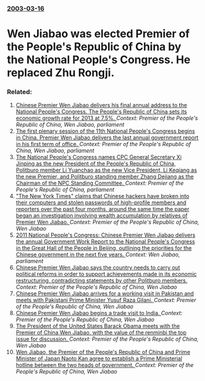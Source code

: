 ### [2003-03-16](/news/2003/03/16/index.md)

#  Wen Jiabao was elected Premier of the People's Republic of China by the National People's Congress. He replaced Zhu Rongji.




### Related:

1. [Chinese Premier Wen Jiabao delivers his final annual address to the National People's Congress. The People's Republic of China sets its economic growth rate for 2013 at 7.5%. ](/news/2013/03/5/chinese-premier-wen-jiabao-delivers-his-final-annual-address-to-the-national-people-s-congress-the-people-s-republic-of-china-sets-its-econ.md) _Context: Premier of the People's Republic of China, Wen Jiabao, parliament_
2. [ The first plenary session of the 11th National People's Congress begins in China. Premier Wen Jiabao delivers the last annual government report in his first term of office. ](/news/2008/03/5/the-first-plenary-session-of-the-11th-national-people-s-congress-begins-in-china-premier-wen-jiabao-delivers-the-last-annual-government-re.md) _Context: Premier of the People's Republic of China, Wen Jiabao, parliament_
3. [The National People's Congress names CPC General Secretary Xi Jinping as the new President of the People's Republic of China, Politburo member Li Yuanchao as the new Vice President, Li Keqiang as the new Premier, and Politburo standing member Zhang Dejiang as the Chairman of the NPC Standing Committee. ](/news/2013/03/14/the-national-people-s-congress-names-cpc-general-secretary-xi-jinping-as-the-new-president-of-the-people-s-republic-of-china-politburo-memb.md) _Context: Premier of the People's Republic of China, parliament_
4. ["The New York Times" claims that Chinese hackers have broken into their computers and stolen passwords of high-profile members and reporters over the past four months, around the same time the paper began an investigation involving wealth accumulation by relatives of Premier Wen Jiabao. ](/news/2013/01/31/the-new-york-times-claims-that-chinese-hackers-have-broken-into-their-computers-and-stolen-passwords-of-high-profile-members-and-reporters.md) _Context: Premier of the People's Republic of China, Wen Jiabao_
5. [2011 National People's Congress: Chinese Premier Wen Jiabao delivers the annual Government Work Report to the National People's Congress in the Great Hall of the People in Beijing, outlining the priorities for the Chinese government in the next five years. ](/news/2011/03/5/2011-national-people-s-congress-chinese-premier-wen-jiabao-delivers-the-annual-government-work-report-to-the-national-people-s-congress-in.md) _Context: Wen Jiabao, parliament_
6. [Chinese Premier Wen Jiabao says the country needs to carry out political reforms in order to support achievements made in its economic restructuring, contradicting statements by other Politburo members. ](/news/2011/03/14/chinese-premier-wen-jiabao-says-the-country-needs-to-carry-out-political-reforms-in-order-to-support-achievements-made-in-its-economic-restr.md) _Context: Premier of the People's Republic of China, Wen Jiabao_
7. [Chinese Premier Wen Jiabao arrives for a working visit in Pakistan and meets with Pakistani Prime Minister Yusuf Raza Gilani. ](/news/2010/12/18/chinese-premier-wen-jiabao-arrives-for-a-working-visit-in-pakistan-and-meets-with-pakistani-prime-minister-yusuf-raza-gilani.md) _Context: Premier of the People's Republic of China, Wen Jiabao_
8. [Chinese Premier Wen Jiabao begins a trade visit to India. ](/news/2010/12/15/chinese-premier-wen-jiabao-begins-a-trade-visit-to-india.md) _Context: Premier of the People's Republic of China, Wen Jiabao_
9. [The President of the United States Barack Obama meets with the Premier of China Wen Jiabao, with the value of the renminbi the top issue for discussion. ](/news/2010/09/23/the-president-of-the-united-states-barack-obama-meets-with-the-premier-of-china-wen-jiabao-with-the-value-of-the-renminbi-the-top-issue-for.md) _Context: Premier of the People's Republic of China, Wen Jiabao_
10. [Wen Jiabao, the Premier of the People's Republic of China and Prime Minister of Japan Naoto Kan agree to establish a Prime Ministerial hotline between the two heads of government. ](/news/2010/06/13/wen-jiabao-the-premier-of-the-people-s-republic-of-china-and-prime-minister-of-japan-naoto-kan-agree-to-establish-a-prime-ministerial-hotli.md) _Context: Premier of the People's Republic of China, Wen Jiabao_
